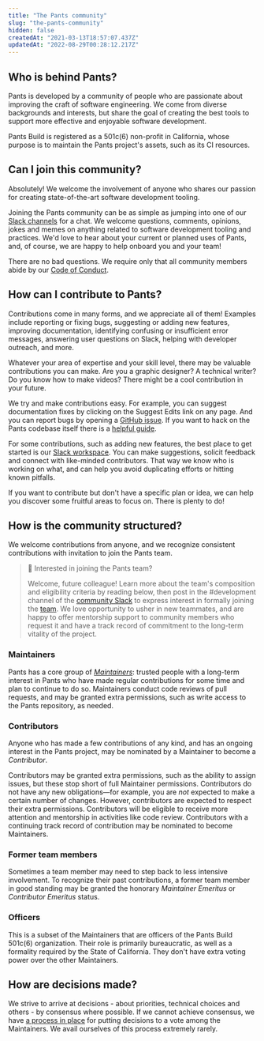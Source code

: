 ```yaml
---
title: "The Pants community"
slug: "the-pants-community"
hidden: false
createdAt: "2021-03-13T18:57:07.437Z"
updatedAt: "2022-08-29T00:28:12.217Z"
---
```

Who is behind Pants?
--------------------

Pants is developed by a community of people who are passionate about improving the craft of software engineering.  We come from diverse backgrounds and interests, but share the goal of creating the best tools to support more effective and enjoyable software development.

Pants Build is registered as a 501c(6) non-profit in California, whose purpose is to maintain the Pants project's assets, such as its CI resources.

Can I join this community?
--------------------------

Absolutely! We welcome the involvement of anyone who shares our passion for creating state-of-the-art software development tooling.

Joining the Pants community can be as simple as jumping into one of our [Slack channels](doc:getting-help) for a chat. We welcome questions, comments, opinions, jokes and memes on anything related to software development tooling and practices. We'd love to hear about your current or planned uses of Pants, and, of course, we are happy to help onboard you and your team!

There are no bad questions. We require only that all community members abide by our [Code of Conduct](doc:code-of-conduct).

How can I contribute to Pants?
------------------------------

Contributions come in many forms, and we appreciate all of them! Examples include reporting or fixing bugs, suggesting or adding new features, improving documentation, identifying confusing or insufficient error messages, answering user questions on Slack, helping with developer outreach, and more. 

Whatever your area of expertise and your skill level, there may be valuable contributions you can make.  Are you a graphic designer? A technical writer? Do you know how to make videos? There might be a cool contribution in your future.

We try and make contributions easy. For example, you can suggest documentation fixes by clicking on the Suggest Edits link on any page. And you can report bugs by opening a [GitHub issue](https://github.com/pantsbuild/pants/issues). If you want to hack on the Pants codebase itself there is a [helpful guide](doc:contributor-overview).

For some contributions, such as adding new features, the best place to get started is our [Slack workspace](doc:getting-started). You can make suggestions, solicit feedback and connect with like-minded contributors. That way we know who is working on what, and can help you avoid duplicating efforts or hitting known pitfalls.

If you want to contribute but don't have a specific plan or idea, we can help you discover some fruitful areas to focus on. There is plenty to do!

How is the community structured?
--------------------------------

We welcome contributions from anyone, and we recognize consistent contributions with invitation to join the Pants team. 

> 📘 Interested in joining the Pants team?
> 
> Welcome, future colleague! Learn more about the team's composition and eligibility criteria by reading below, then post in the #development channel of the [community Slack](doc:getting-started) to express interest in formally joining the [team](doc:team). We love opportunity to usher in new teammates, and are happy to offer mentorship support to community members who request it and have a track record of commitment to the long-term vitality of the project.

### Maintainers

Pants has a core group of [_Maintainers_](doc:maintainers): trusted people with a long-term interest in Pants who have made regular contributions for some time and plan to continue to do so. Maintainers conduct code reviews of pull requests, and may be granted extra permissions, such as write access to the Pants repository, as needed. 

### Contributors

Anyone who has made a few contributions of any kind, and has an ongoing interest in the Pants project, may be nominated by a Maintainer to become a _Contributor_. 

Contributors may be granted extra permissions, such as the ability to assign issues, but these stop short of full Maintainer permissions. Contributors do not have any new obligations—for example, you are _not_ expected to make a certain number of changes. However, contributors are expected to respect their extra permissions. Contributors will be eligible to receive more attention and mentorship in activities like code review. Contributors with a continuing track record of contribution may be nominated to become Maintainers.

### Former team members

Sometimes a team member may need to step back to less intensive involvement. To recognize their past contributions, a former team member in good standing may be granted the honorary _Maintainer Emeritus_ or _Contributor Emeritus_ status.

### Officers

This is a subset of the Maintainers that are officers of the Pants Build 501c(6) organization. Their role is primarily bureaucratic, as well as a formality required by the State of California. They don't have extra voting power over the other Maintainers.

How are decisions made?
-----------------------

We strive to arrive at decisions - about priorities, technical choices and others - by consensus where possible. If we cannot achieve consensus, we have [a process in place](doc:contentious-decisions) for putting decisions to a vote among the Maintainers. We avail ourselves of this process extremely rarely.
